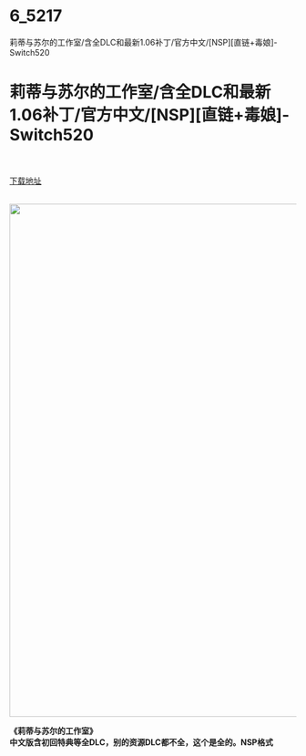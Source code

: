 # 6_5217
莉蒂与苏尔的工作室/含全DLC和最新1.06补丁/官方中文/[NSP][直链+毒娘]-Switch520
# 莉蒂与苏尔的工作室/含全DLC和最新1.06补丁/官方中文/[NSP][直链+毒娘]-Switch520
 <br/></br>
[下载地址](https://www.switch520.cc/article/5217 "下载地址")
<br/></br>

<p><strong><img src="http://iswitchtupian.ga/upload/art_editor/20200730-1/cd15b2a2cda4431dc151a5a59abc2556.jpg" width="1600" height="900" title="" alt=""></strong></p>
<p><span><strong>《莉蒂与苏尔的工作室》<br>中文版含初回特典等全DLC，别的资源DLC都不全，这个是全的。NSP格式</strong></span></p>
<p><span><strong><br></strong></span></p>
